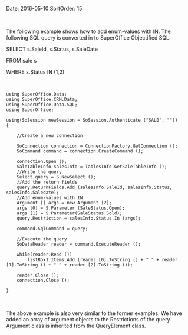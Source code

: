 Date: 2016-05-10
SortOrder: 15

 

The following example shows how to add enum-values with IN. The following SQL query is converted in to SuperOffice Objectified SQL.

SELECT s.SaleId, s.Status, s.SaleDate

FROM sale s

WHERE s.Status IN (1,2)

 

```
using SuperOffice.Data;
using SuperOffice.CRM.Data;
using SuperOffice.Data.SQL;
using SuperOffice;
 
using(SoSession newSession = SoSession.Authenticate ("SAL0", ""))
{
                       
    //Create a new connection
            
    SoConnection connection = ConnectionFactory.GetConnection ();
    SoCommand command = connection.CreateCommand ();
 
    connection.Open ();
    SaleTableInfo salesInfo = TablesInfo.GetSaleTableInfo ();
    //Write the query
    Select query = S.NewSelect ();
    //Add the return fields
    query.ReturnFields.Add (salesInfo.SaleId, salesInfo.Status,
salesInfo.Saledate);
    //Add enum-values with IN
    Argument [] args = new Argument [2];
    args [0] = S.Parameter (SaleStatus.Open);
    args [1] = S.Parameter(SaleStatus.Sold);
    query.Restriction = salesInfo.Status.In (args);
 
    command.SqlCommand = query;
 
    //Execute the query
    SoDataReader reader = command.ExecuteReader ();
     
    while(reader.Read ())
        listBox1.Items.Add (reader [0].ToString () + " " + reader
[1].ToString () + " " + reader [2].ToString ());
 
    reader.Close ();                  
    connection.Close ();
 
}
```

 

The above example is also very similar to the former examples. We have added an array of argument objects to the Restrictions of the query. Argument class is inherited from the QueryElement class.

 
